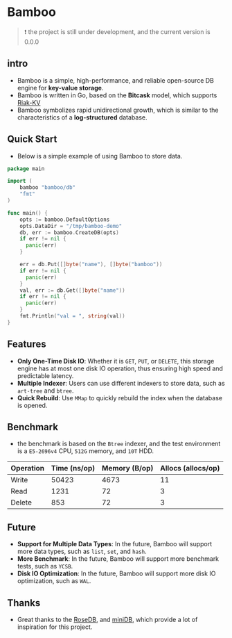 # Bamboo

> ❗ the project is still under development, and the current version is 0.0.0

## intro

- Bamboo is a simple, high-performance, and reliable open-source DB engine for **key-value storage**.
- Bamboo is written in Go, based on the **Bitcask** model, which supports [Riak-KV](https://riak.com/products/riak-kv/index.html)
- Bamboo symbolizes rapid unidirectional growth, which is similar to the characteristics of a **log-structured** database. 

## Quick Start

- Below is a simple example of using Bamboo to store data.

```go
package main

import (
	bamboo "bamboo/db"
	"fmt"
)

func main() {
    opts := bamboo.DefaultOptions
    opts.DataDir = "/tmp/bamboo-demo"
    db, err := bamboo.CreateDB(opts)
    if err != nil {
      panic(err)
    }

    err = db.Put([]byte("name"), []byte("bamboo"))
    if err != nil {
      panic(err)
    }
    val, err := db.Get([]byte("name"))
    if err != nil {
      panic(err)
    }
    fmt.Println("val = ", string(val))
}

```

## Features

- **Only One-Time Disk IO**: Whether it is `GET`, `PUT`, or `DELETE`, this storage engine has at most one disk IO operation, thus ensuring high speed and predictable latency. 
- **Multiple Indexer**: Users can use different indexers to store data, such as `art-tree` and `btree`.
- **Quick Rebuild**: Use `MMap` to quickly rebuild the index when the database is opened.

## Benchmark

- the benchmark is based on the `Btree` indexer, and the test environment is a `E5-2696v4` CPU, `512G` memory, and `10T` HDD.

| Operation | Time (ns/op) | Memory (B/op) |  Allocs (allocs/op) |
| --------- | --- | ------- |-----|
| Write     | 50423 | 4673 | 11 |
| Read      | 1231  | 72   | 3 |
| Delete    | 853   | 72   | 3 |


## Future

- **Support for Multiple Data Types**: In the future, Bamboo will support more data types, such as `list`, `set`, and `hash`.
- **More Benchmark**: In the future, Bamboo will support more benchmark tests, such as `YCSB`.
- **Disk IO Optimization**: In the future, Bamboo will support more disk IO optimization, such as `WAL`.

## Thanks

- Great thanks to the [RoseDB](https://github.com/rosedblabs/rosedb), and [miniDB](https://github.com/rosedblabs/minidb), which provide a lot of inspiration for this project.